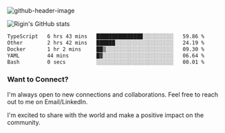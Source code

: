 
![github-header-image](https://github.com/riginoommen/riginoommen/assets/3840244/889cae65-df55-4cda-86cc-bf21bf1f2e96)

![Rigin's GitHub stats](https://github-readme-stats.vercel.app/api?username=riginoommen\&show_icons=true\&show=reviews,discussions_started,discussions_answered,prs_merged,prs_merged_percentage)


<!--START_SECTION:waka-->

```txt
TypeScript   6 hrs 43 mins   ███████████████░░░░░░░░░░   59.86 %
Other        2 hrs 42 mins   ██████░░░░░░░░░░░░░░░░░░░   24.19 %
Docker       1 hr 2 mins     ██▒░░░░░░░░░░░░░░░░░░░░░░   09.30 %
YAML         44 mins         █▓░░░░░░░░░░░░░░░░░░░░░░░   06.64 %
Bash         0 secs          ░░░░░░░░░░░░░░░░░░░░░░░░░   00.01 %
```

<!--END_SECTION:waka-->

### Want to Connect?

I'm always open to new connections and collaborations. Feel free to reach out to me on Email/LinkedIn.

I'm excited to share with the world and make a positive impact on the community.
